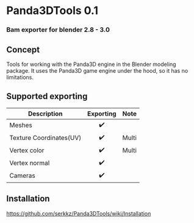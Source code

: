 # Panda3DTools 0.1

### Bam exporter for blender 2.8 - 3.0

## Concept
Tools for working with the Panda3D engine in the Blender modeling package.
It uses the Panda3D game engine under the hood, so it has no limitations.

<!-- ![Image alt](https://github.com/serkkz/res/blob/master/diagram.png)-->

## Supported exporting
| Description            |      Exporting     |     Note     |
|------------------------|:------------------:|:------------:|
| Meshes                 | :heavy_check_mark: |              |
| Texture Coordinates(UV)| :heavy_check_mark: |    Multi     |
| Vertex color           | :heavy_check_mark: |    Multi     |
| Vertex normal          | :heavy_check_mark: |              |
| Cameras                | :heavy_check_mark: |              |


## Installation
https://github.com/serkkz/Panda3DTools/wiki/Installation
